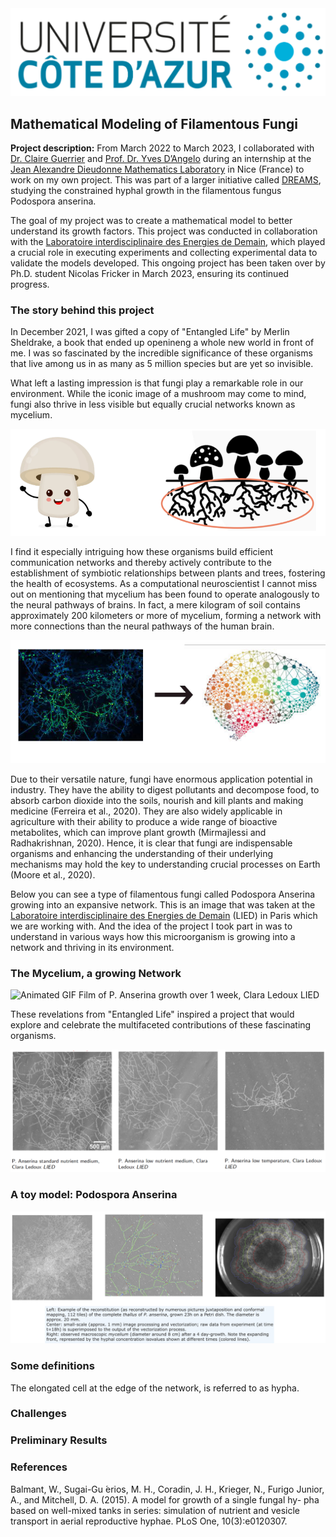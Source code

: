 <img src="../images/uca.jpg?raw=true"/>

## Mathematical Modeling of Filamentous Fungi

**Project description:** From March 2022 to March 2023, I collaborated with [Dr. Claire Guerrier](https://math.univ-cotedazur.fr/~guerrier/) and [Prof. Dr. Yves D’Angelo](http://www.dyco.fr/index.php/User:Yd) during an internship at the [Jean Alexandre Dieudonne Mathematics Laboratory](https://math.univ-cotedazur.fr/) in Nice (France) to work on my own project. This was part of a larger initiative called [DREAMS](http://www.dyco.fr/index.php/DREAMS), studying the constrained hyphal growth in the filamentous fungus Podospora anserina. 

The goal of my project was to create a mathematical model to better understand its growth factors. This project was conducted in collaboration with the [Laboratoire interdisciplinaire des Energies de Demain](https://b2c.sdv.univ-paris-diderot.fr/), which played a crucial role in executing experiments and collecting experimental data to validate the models developed. This ongoing project has been taken over by Ph.D. student Nicolas Fricker in March 2023, ensuring its continued progress.

### The story behind this project

In December 2021, I was gifted a copy of "Entangled Life" by Merlin Sheldrake, a book that ended up openineng a whole new world in front of me. I was so fascinated by the incredible significance of these organisms that live among us in as many as 5 million species but are yet so invisible. 

What left a lasting impression is that fungi play a remarkable role in our environment. While the iconic image of a mushroom may come to mind, fungi also thrive in less visible but equally crucial networks known as mycelium.

<img src="../images/fungil.png?raw=true"/>

I find it especially intriguing how these organisms build efficient communication networks and thereby actively contribute to the establishment of symbiotic relationships between plants and trees, fostering the health of ecosystems. As a computational neuroscientist I cannot miss out on mentioning that mycelium has been found to operate analogously to the neural pathways of brains. In fact, a mere kilogram of soil contains approximately 200 kilometers or more of mycelium, forming a network with more connections than the neural pathways of the human brain.

<img src="../images/fungibrain.png?raw=true"/>


Due to their versatile nature, fungi have enormous application potential in industry. They have the ability to digest pollutants and decompose food, to absorb carbon dioxide into the soils, nourish and kill plants and making medicine (Ferreira et al., 2020). They are also widely applicable in agriculture with their ability to produce a wide range of bioactive metabolites, which can improve plant growth (Mirmajlessi and Radhakrishnan, 2020). Hence, it is clear that fungi are indispensable organisms and enhancing the understanding of their underlying mechanisms may hold the key to understanding crucial processes on Earth (Moore et al., 2020).




Below you can see a type of filamentous fungi called Podospora Anserina growing into an expansive network. This is an image that was taken at the [Laboratoire interdisciplinaire des Energies de Demain](https://b2c.sdv.univ-paris-diderot.fr/) (LIED) in Paris which we are working with. And the idea of the project I took part in was to understand in various ways how this microorganism is growing into a network and thriving in its environment.

### The Mycelium, a growing Network

<img src="../images/growth.gif" alt="Animated GIF">
Film of P. Anserina growth over 1 week, Clara Ledoux LIED

These revelations from "Entangled Life" inspired a project that would explore and celebrate the multifaceted contributions of these fascinating organisms.


<img src="../images/para.png?raw=true"/>






### A toy model: Podospora Anserina

<img src="../images/podospora.png?raw=true"/>


### Some definitions

The elongated cell at the edge of the network, is referred to as hypha.


### Challenges


### Preliminary Results

### References

Balmant, W., Sugai-Gu ́erios, M. H., Coradin, J. H., Krieger, N., Furigo Junior, A., and Mitchell, D. A. (2015). A model for growth of a single fungal hy- pha based on well-mixed tanks in series: simulation of nutrient and vesicle transport in aerial reproductive hyphae. PLoS One, 10(3):e0120307.